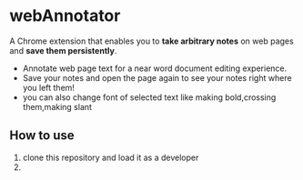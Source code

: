 # webAnnotator
A Chrome extension that enables you to **take arbitrary notes** on web pages and **save them persistently**.
- Annotate web page text for a near word document editing experience.
- Save your notes and open the page again to see your notes right where you left them!
- you can also change font of selected text like making bold,crossing them,making slant

## How to use

1. clone this repository and load it as a developer
2. 
